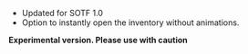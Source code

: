 - Updated for SOTF 1.0
- Option to instantly open the inventory without animations.

**Experimental version. Please use with caution**